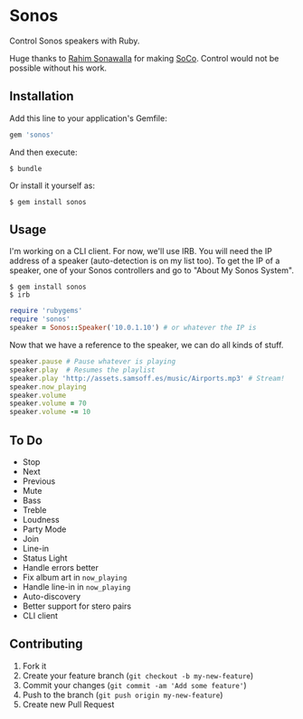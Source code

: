 # Sonos

Control Sonos speakers with Ruby.

Huge thanks to [Rahim Sonawalla](https://github.com/rahims) for making [SoCo](https://github.com/rahims/SoCo). Control would not be possible without his work.

## Installation

Add this line to your application's Gemfile:

``` ruby
gem 'sonos'
```

And then execute:

``` shell
$ bundle
```

Or install it yourself as:

``` shell
$ gem install sonos
```

## Usage

I'm working on a CLI client. For now, we'll use IRB. You will need the IP address of a speaker (auto-detection is on my list too). To get the IP of a speaker, one of your Sonos controllers and go to "About My Sonos System".

``` shell
$ gem install sonos
$ irb
```

``` ruby
require 'rubygems'
require 'sonos'
speaker = Sonos::Speaker('10.0.1.10') # or whatever the IP is
```

Now that we have a reference to the speaker, we can do all kinds of stuff.

``` ruby
speaker.pause # Pause whatever is playing
speaker.play  # Resumes the playlist
speaker.play 'http://assets.samsoff.es/music/Airports.mp3' # Stream!
speaker.now_playing
speaker.volume
speaker.volume = 70
speaker.volume -= 10
```

## To Do

* Stop
* Next
* Previous
* Mute
* Bass
* Treble
* Loudness
* Party Mode
* Join
* Line-in
* Status Light
* Handle errors better
* Fix album art in `now_playing`
* Handle line-in in `now_playing`
* Auto-discovery
* Better support for stero pairs
* CLI client

## Contributing

1. Fork it
2. Create your feature branch (`git checkout -b my-new-feature`)
3. Commit your changes (`git commit -am 'Add some feature'`)
4. Push to the branch (`git push origin my-new-feature`)
5. Create new Pull Request
